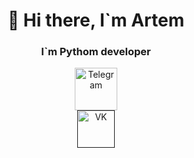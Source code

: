 <div id="header" align="center">
    <h1>👋 Hi there, I`m Artem</h1>
    <h3>I`m Pythom developer</h3>
</div>
<div id="body" align="center">
    <a href="https://t.me/mashinka98">
        <img src="https://cdn-icons-png.flaticon.com/128/3488/3488463.png" alt="Telegram" width="68px"/>
    </a>
    <br>
    <a href="">
        <img src="https://cdn-icons-png.flaticon.com/128/3536/3536582.png" alt="VK" width="60px"/>
    </a>
</div>


<!--
**ArtemPristavka/ArtemPristavka** is a ✨ _special_ ✨ repository because its `README.md` (this file) appears on your GitHub profile.

Here are some ideas to get you started:

- 🔭 I’m currently working on ...
- 🌱 I’m currently learning ...
- 👯 I’m looking to collaborate on ...
- 🤔 I’m looking for help with ...
- 💬 Ask me about ...
- 📫 How to reach me: ...
- 😄 Pronouns: ...
- ⚡ Fun fact: ...
-->
